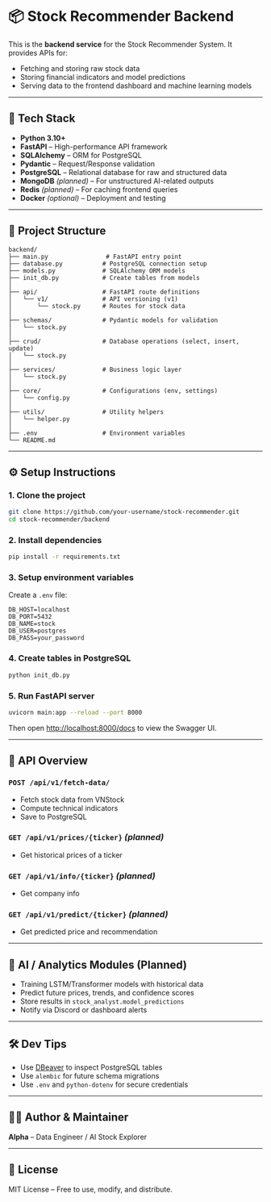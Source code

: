 # 📦 Stock Recommender Backend

This is the **backend service** for the Stock Recommender System. It provides APIs for:

- Fetching and storing raw stock data
- Storing financial indicators and model predictions
- Serving data to the frontend dashboard and machine learning models

---

## 🚀 Tech Stack

- **Python 3.10+**
- **FastAPI** – High-performance API framework
- **SQLAlchemy** – ORM for PostgreSQL
- **Pydantic** – Request/Response validation
- **PostgreSQL** – Relational database for raw and structured data
- **MongoDB** _(planned)_ – For unstructured AI-related outputs
- **Redis** _(planned)_ – For caching frontend queries
- **Docker** _(optional)_ – Deployment and testing

---

## 📁 Project Structure

```
backend/
├── main.py                # FastAPI entry point
├── database.py           # PostgreSQL connection setup
├── models.py             # SQLAlchemy ORM models
├── init_db.py            # Create tables from models
│
├── api/                  # FastAPI route definitions
│   └── v1/               # API versioning (v1)
│       └── stock.py      # Routes for stock data
│
├── schemas/              # Pydantic models for validation
│   └── stock.py
│
├── crud/                 # Database operations (select, insert, update)
│   └── stock.py
│
├── services/             # Business logic layer
│   └── stock.py
│
├── core/                 # Configurations (env, settings)
│   └── config.py
│
├── utils/                # Utility helpers
│   └── helper.py
│
├── .env                  # Environment variables
└── README.md
```

---

## ⚙️ Setup Instructions

### 1. Clone the project

```bash
git clone https://github.com/your-username/stock-recommender.git
cd stock-recommender/backend
```

### 2. Install dependencies

```bash
pip install -r requirements.txt
```

### 3. Setup environment variables

Create a `.env` file:

```
DB_HOST=localhost
DB_PORT=5432
DB_NAME=stock
DB_USER=postgres
DB_PASS=your_password
```

### 4. Create tables in PostgreSQL

```bash
python init_db.py
```

### 5. Run FastAPI server

```bash
uvicorn main:app --reload --port 8000
```

Then open [http://localhost:8000/docs](http://localhost:8000/docs) to view the Swagger UI.

---

## 🔌 API Overview

### `POST /api/v1/fetch-data/`

- Fetch stock data from VNStock
- Compute technical indicators
- Save to PostgreSQL

### `GET /api/v1/prices/{ticker}` _(planned)_

- Get historical prices of a ticker

### `GET /api/v1/info/{ticker}` _(planned)_

- Get company info

### `GET /api/v1/predict/{ticker}` _(planned)_

- Get predicted price and recommendation

---

## 🧠 AI / Analytics Modules (Planned)

- Training LSTM/Transformer models with historical data
- Predict future prices, trends, and confidence scores
- Store results in `stock_analyst.model_predictions`
- Notify via Discord or dashboard alerts

---

## 🛠️ Dev Tips

- Use [DBeaver](https://dbeaver.io/) to inspect PostgreSQL tables
- Use `alembic` for future schema migrations
- Use `.env` and `python-dotenv` for secure credentials

---

## 🧑‍💻 Author & Maintainer

**Alpha** – Data Engineer / AI Stock Explorer

---

## 📄 License

MIT License – Free to use, modify, and distribute.

